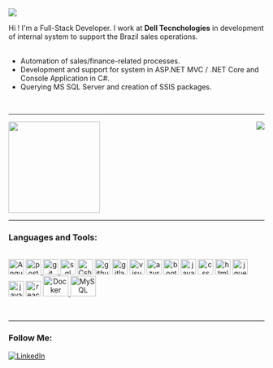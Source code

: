 
<img src="https://img.shields.io/static/v1?label=Overview&message=Willian Lopes&color=f8efd4&style=for-the-badge&logo=GitHub">

<p>

 Hi ! I'm a Full-Stack Developer. I work at **Dell Tecnchologies** in development of internal system to support the Brazil sales operations.
<br><br>
- Automation of sales/finance-related processes.
- Development and support for system in ASP.NET MVC / .NET Core and Console Application in C#.
- Querying MS SQL Server and creation of SSIS packages.

</p>
<br>
<hr>

<div>
    <img height="180em" src="https://github-readme-stats.vercel.app/api/top-langs/?username=wilopesi&theme=light&hide_border=false&include_all_commits=true&count_private=true&layout=compact&title_color=783c00&text_color=af552e&icon_color=783c00&bg_color=f8efd4"/>  
 
 <img align='right' src="https://github-readme-stats.vercel.app/api?username=wilopesi&show_icons=true&title_color=783c00&text_color=af552e&icon_color=783c00&bg_color=f8efd4&cache_seconds=2300">
</div>

<hr>

### Languages and Tools:

<div style="display: inline_block"><br>
 
   <a align="center">
    <img alt="Angular" width="30" src="https://www.vectorlogo.zone/logos/angular/angular-icon.svg"/> 
   </a>
                                                                                                   
  <a align="center" href="https://postman.com">
    <img alt="postman" width="30" src="https://www.vectorlogo.zone/logos/getpostman/getpostman-icon.svg"/>
  </a>
 
   <a align="center" href="https://github.com">
    <img alt="git" width="30" src="https://cdn.jsdelivr.net/gh/devicons/devicon/icons/git/git-original.svg"/>
  </a>
 
 <a align="center">
   <img alt="sql server" width="30" src="https://cdn.jsdelivr.net/gh/devicons/devicon/icons/microsoftsqlserver/microsoftsqlserver-plain.svg" /> 
 </a>
 
 <a align="center">
    <img alt="Csharp" width="30"src="https://cdn.jsdelivr.net/gh/devicons/devicon/icons/csharp/csharp-original.svg" /> 
 </a>
 
 
<a align="center">
   <img alt="github" width="30" src="https://cdn.jsdelivr.net/gh/devicons/devicon/icons/github/github-original.svg" />
</a>


<a align="center">
   <img alt="gitlab" width="30" src="https://cdn.jsdelivr.net/gh/devicons/devicon/icons/gitlab/gitlab-original.svg" />
</a>


<a align="center">
   <img alt="visual studio" width="30" src="https://cdn.jsdelivr.net/gh/devicons/devicon/icons/visualstudio/visualstudio-plain.svg" />
</a>

<a align="center">
   <img alt="azure" width="30" src="https://cdn.jsdelivr.net/gh/devicons/devicon/icons/azure/azure-original.svg" />
</a>

 <a align="center">
    <img alt="bootstrap" width="30" src="https://cdn.jsdelivr.net/gh/devicons/devicon/icons/bootstrap/bootstrap-original.svg" />       
 </a>
 
 <a align="center">
   <img alt="java script" width="30" src="https://cdn.jsdelivr.net/gh/devicons/devicon/icons/javascript/javascript-original.svg" />
</a>

 <a align="center">
    <img alt="css" width="30"  src="https://cdn.jsdelivr.net/gh/devicons/devicon/icons/css3/css3-original.svg" />    
 </a>
 
 
 <a align="center">
    <img alt="html" width="30" src="https://cdn.jsdelivr.net/gh/devicons/devicon/icons/html5/html5-original.svg" />               
 </a>
 
 <a align="center">
   <img alt="jquery" width="30" src="https://cdn.jsdelivr.net/gh/devicons/devicon/icons/jquery/jquery-original.svg" />
</a>
 
 <a align="center">
    <img alt="java" width="30" src="https://cdn.jsdelivr.net/gh/devicons/devicon/icons/java/java-original.svg" />
 </a>
          
 <a align="center">
     <img alt="react js" width="30" src="https://cdn.jsdelivr.net/gh/devicons/devicon/icons/react/react-original.svg" />              
 </a>
                                                                                                                     
<a align="center" href="https://www.docker.com/">
 <img alt="Docker" height="40" width="50" src="https://cdn.jsdelivr.net/gh/devicons/devicon/icons/docker/docker-original-wordmark.svg"/>
</a>
  
<a align="center" href="https://www.mysql.com">
 <img alt="MySQL" height="40" width="50" src="https://cdn.jsdelivr.net/gh/devicons/devicon/icons/mysql/mysql-original-wordmark.svg"/>
</a>
                                                                                                                                   
</div>
                                                                                                                                   
<br><hr>
                                                                                                                                   
### Follow Me:
[![LinkedIn](https://img.shields.io/badge/LinkedIn-%230077B5.svg?logo=linkedin&logoColor=white)](https://www.linkedin.com/in/wilopesbrz/)
#


